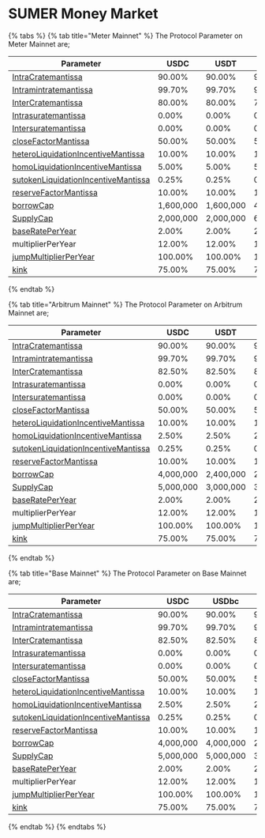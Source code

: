# SUMER Money Market



{% tabs %}
{% tab title="Meter Mainnet" %}
The Protocol Parameter on Meter Mainnet are;

<table data-full-width="true"><thead><tr><th width="335">Parameter</th><th width="115">USDC</th><th width="115">USDT</th><th>ETH</th><th width="114">MTRG</th><th width="115">wstMTRG</th><th width="112">suUSD</th><th>suETH</th><th data-hidden>BTC</th></tr></thead><tbody><tr><td><a href="https://docs.sumer.money/definitions#intra-collateral-rate-or-intracratemantissa">IntraCratemantissa</a></td><td>90.00%</td><td>90.00%</td><td>90.00%</td><td>80.00%</td><td>80.00%</td><td>0.00%</td><td>0.00%</td><td>90.00%</td></tr><tr><td><a href="https://docs.sumer.money/definitions#mint-rate-or-intramintratemantissa">Intramintratemantissa</a></td><td>99.70%</td><td>99.70%</td><td>99.70%</td><td>0.00%</td><td>0.00%</td><td>0.00%</td><td>0.00%</td><td>99.70%</td></tr><tr><td><a href="https://docs.sumer.money/definitions#inter-collateral-rate-or-intercratemantissa">InterCratemantissa</a></td><td>80.00%</td><td>80.00%</td><td>75.00%</td><td>30.00%</td><td>30.00%</td><td>0.00%</td><td>0.00%</td><td>70.00%</td></tr><tr><td><a href="https://docs.sumer.money/definitions#intrasuratemantissa">Intrasuratemantissa</a></td><td>0.00%</td><td>0.00%</td><td>0.00%</td><td>0.00%</td><td>0.00%</td><td>50.00%</td><td>50.00%</td><td>0.00%</td></tr><tr><td><a href="https://docs.sumer.money/definitions#intersuratemantissa">Intersuratemantissa</a></td><td>0.00%</td><td>0.00%</td><td>0.00%</td><td>0.00%</td><td>0.00%</td><td>50.00%</td><td>50.00%</td><td>0.00%</td></tr><tr><td><a href="https://docs.sumer.money/definitions#close-factor-or-closefactormantissa">closeFactorMantissa</a></td><td>50.00%</td><td>50.00%</td><td>50.00%</td><td>50.00%</td><td>50.00%</td><td></td><td></td><td>50.00%</td></tr><tr><td><a href="https://docs.sumer.money/definitions#heteroliquidationincentivemantissa">heteroLiquidationIncentiveMantissa</a></td><td>10.00%</td><td>10.00%</td><td>10.00%</td><td>10.00%</td><td>10.00%</td><td></td><td></td><td>10.00%</td></tr><tr><td><a href="https://docs.sumer.money/definitions#homoliquidationincentivemantissa">homoLiquidationIncentiveMantissa</a></td><td>5.00%</td><td>5.00%</td><td>5.00%</td><td>5.00%</td><td>5.00%</td><td></td><td></td><td>5.00%</td></tr><tr><td><a href="https://docs.sumer.money/definitions#sutokenliquidationincentivemantissa">sutokenLiquidationIncentiveMantissa</a></td><td>0.25%</td><td>0.25%</td><td>0.25%</td><td>0.25%</td><td>0.25%</td><td></td><td></td><td>0.50%</td></tr><tr><td><a href="https://docs.sumer.money/definitions#reserve-factor-or-reservefactormantissa">reserveFactorMantissa</a></td><td>10.00%</td><td>10.00%</td><td>10.00%</td><td>10.00%</td><td>10.00%</td><td>10.00%</td><td>10.00%</td><td>10.00%</td></tr><tr><td><a href="https://docs.sumer.money/definitions#borrow-cap-or-borrowcap">borrowCap</a></td><td>1,600,000</td><td>1,600,000</td><td>480</td><td>300,000</td><td>300,000</td><td>1,000,000</td><td>400</td><td>200</td></tr><tr><td><a href="https://docs.sumer.money/definitions#deposit-cap-or-maxsupply">SupplyCap</a></td><td>2,000,000</td><td>2,000,000</td><td>600</td><td>1,000,000</td><td>1,000,000</td><td>500,000</td><td>200</td><td>300</td></tr><tr><td><a href="https://docs.sumer.money/definitions#interest-rate-model-base-rate-or-baserateperyear">baseRatePerYear</a></td><td>2.00%</td><td>2.00%</td><td>2.00%</td><td>1.00%</td><td>0.00%</td><td></td><td></td><td>3.00%</td></tr><tr><td>multiplierPerYear</td><td>12.00%</td><td>12.00%</td><td>12.00%</td><td>12.00%</td><td>6.00%</td><td></td><td></td><td>15.00%</td></tr><tr><td><a href="https://docs.sumer.money/definitions#interest-rate-model-jump-multiplier-or-jumpmultiplierperyear">jumpMultiplierPerYear</a></td><td>100.00%</td><td>100.00%</td><td>100.00%</td><td>150.00%</td><td>150.00%</td><td></td><td></td><td>300.00%</td></tr><tr><td><a href="https://docs.sumer.money/definitions#interest-rate-model-kink-point-or-kink">kink</a></td><td>75.00%</td><td>75.00%</td><td>75.00%</td><td>45.00%</td><td>45.00%</td><td></td><td></td><td>60.00%</td></tr></tbody></table>
{% endtab %}

{% tab title="Arbitrum Mainnet" %}
The Protocol Parameter on Arbitrum Mainnet are;

<table data-full-width="true"><thead><tr><th width="335">Parameter</th><th width="115">USDC</th><th width="115">USDT</th><th width="114">DAI</th><th>ETH</th><th width="109">wstETH</th><th width="115">rETH</th><th>WBTC</th><th width="110">ARB</th><th width="113">suUSD</th><th>suETH</th><th>suBTC</th><th data-hidden>BTC</th></tr></thead><tbody><tr><td><a href="https://docs.sumer.money/definitions#intra-collateral-rate-or-intracratemantissa">IntraCratemantissa</a></td><td>90.00%</td><td>90.00%</td><td>90.00%</td><td>90.00%</td><td>87.30%</td><td>87.30%</td><td>82.50%</td><td>65.00%</td><td>0.00%</td><td>0.00%</td><td>0.00%</td><td>90.00%</td></tr><tr><td><a href="https://docs.sumer.money/definitions#mint-rate-or-intramintratemantissa">Intramintratemantissa</a></td><td>99.70%</td><td>99.70%</td><td>99.70%</td><td>99.70%</td><td>96.71%</td><td>96.71%</td><td>99.70%</td><td>0.00%</td><td>0.00%</td><td>0.00%</td><td>0.00%</td><td>99.70%</td></tr><tr><td><a href="https://docs.sumer.money/definitions#inter-collateral-rate-or-intercratemantissa">InterCratemantissa</a></td><td>82.50%</td><td>82.50%</td><td>82.50%</td><td>80.00%</td><td>77.60%</td><td>77.60%</td><td>75.00%</td><td>65.00%</td><td>0.00%</td><td>0.00%</td><td>0.00%</td><td>70.00%</td></tr><tr><td><a href="https://docs.sumer.money/definitions#intrasuratemantissa">Intrasuratemantissa</a></td><td>0.00%</td><td>0.00%</td><td>0.00%</td><td>0.00%</td><td>0.00%</td><td>0.00%</td><td>0.00%</td><td>0.00%</td><td>0.00%</td><td>0.00%</td><td>0.00%</td><td>0.00%</td></tr><tr><td><a href="https://docs.sumer.money/definitions#intersuratemantissa">Intersuratemantissa</a></td><td>0.00%</td><td>0.00%</td><td>0.00%</td><td>0.00%</td><td>0.00%</td><td>0.00%</td><td>0.00%</td><td>0.00%</td><td>0.00%</td><td>0.00%</td><td>0.00%</td><td>0.00%</td></tr><tr><td><a href="https://docs.sumer.money/definitions#close-factor-or-closefactormantissa">closeFactorMantissa</a></td><td>50.00%</td><td>50.00%</td><td>50.00%</td><td>50.00%</td><td>50.00%</td><td>50.00%</td><td>50.00%</td><td>50.00%</td><td></td><td></td><td></td><td>50.00%</td></tr><tr><td><a href="https://docs.sumer.money/definitions#heteroliquidationincentivemantissa">heteroLiquidationIncentiveMantissa</a></td><td>10.00%</td><td>10.00%</td><td>10.00%</td><td>10.00%</td><td>10.00%</td><td>10.00%</td><td>10.00%</td><td>10.00%</td><td></td><td></td><td></td><td>10.00%</td></tr><tr><td><a href="https://docs.sumer.money/definitions#homoliquidationincentivemantissa">homoLiquidationIncentiveMantissa</a></td><td>2.50%</td><td>2.50%</td><td>2.50%</td><td>2.50%</td><td>2.50%</td><td>2.50%</td><td>2.50%</td><td>2.50%</td><td></td><td></td><td></td><td>5.00%</td></tr><tr><td><a href="https://docs.sumer.money/definitions#sutokenliquidationincentivemantissa">sutokenLiquidationIncentiveMantissa</a></td><td>0.25%</td><td>0.25%</td><td>0.25%</td><td>0.25%</td><td>0.25%</td><td>0.25%</td><td>0.25%</td><td>0.25%</td><td></td><td></td><td></td><td>0.50%</td></tr><tr><td><a href="https://docs.sumer.money/definitions#reserve-factor-or-reservefactormantissa">reserveFactorMantissa</a></td><td>10.00%</td><td>10.00%</td><td>10.00%</td><td>10.00%</td><td>10.00%</td><td>10.00%</td><td>10.00%</td><td>10.00%</td><td>10.00%</td><td>10.00%</td><td>10.00%</td><td>10.00%</td></tr><tr><td><a href="https://docs.sumer.money/definitions#borrow-cap-or-borrowcap">borrowCap</a></td><td>4,000,000</td><td>2,400,000</td><td>2,400,000</td><td>2,000</td><td>900</td><td>480</td><td>160</td><td>600,000</td><td>1,000,000</td><td>400</td><td>60</td><td>200</td></tr><tr><td><a href="https://docs.sumer.money/definitions#deposit-cap-or-maxsupply">SupplyCap</a></td><td>5,000,000</td><td>3,000,000</td><td>3,000,000</td><td>2,500</td><td>1,500</td><td>800</td><td>200</td><td>1,000,000</td><td>500,000</td><td>200</td><td>15</td><td>300</td></tr><tr><td><a href="https://docs.sumer.money/definitions#interest-rate-model-base-rate-or-baserateperyear">baseRatePerYear</a></td><td>2.00%</td><td>2.00%</td><td>2.00%</td><td>2.00%</td><td>2.00%</td><td>2.00%</td><td>2.00%</td><td>2.00%</td><td></td><td></td><td></td><td>3.00%</td></tr><tr><td>multiplierPerYear</td><td>12.00%</td><td>12.00%</td><td>12.00%</td><td>12.00%</td><td>15.00%</td><td>15.00%</td><td>12.00%</td><td>15.00%</td><td></td><td></td><td></td><td>15.00%</td></tr><tr><td><a href="https://docs.sumer.money/definitions#interest-rate-model-jump-multiplier-or-jumpmultiplierperyear">jumpMultiplierPerYear</a></td><td>100.00%</td><td>100.00%</td><td>100.00%</td><td>100.00%</td><td>200.00%</td><td>200.00%</td><td>100.00%</td><td>200.00%</td><td></td><td></td><td></td><td>300.00%</td></tr><tr><td><a href="https://docs.sumer.money/definitions#interest-rate-model-kink-point-or-kink">kink</a></td><td>75.00%</td><td>75.00%</td><td>75.00%</td><td>75.00%</td><td>55.00%</td><td>55.00%</td><td>75.00%</td><td>55.00%</td><td></td><td></td><td></td><td>60.00%</td></tr></tbody></table>
{% endtab %}

{% tab title="Base Mainnet" %}
The Protocol Parameter on Base Mainnet are;

<table data-full-width="true"><thead><tr><th width="335">Parameter</th><th width="115">USDC</th><th width="115">USDbc</th><th width="114">DAI</th><th>ETH</th><th width="109">wstETH</th><th width="115">cbETH</th><th width="113">suUSD</th><th>suETH</th><th data-hidden>BTC</th></tr></thead><tbody><tr><td><a href="https://docs.sumer.money/definitions#intra-collateral-rate-or-intracratemantissa">IntraCratemantissa</a></td><td>90.00%</td><td>90.00%</td><td>90.00%</td><td>90.00%</td><td>87.30%</td><td>85.50%</td><td>0.00%</td><td>0.00%</td><td>90.00%</td></tr><tr><td><a href="https://docs.sumer.money/definitions#mint-rate-or-intramintratemantissa">Intramintratemantissa</a></td><td>99.70%</td><td>99.70%</td><td>99.70%</td><td>99.70%</td><td>96.71%</td><td>94.72%</td><td>0.00%</td><td>0.00%</td><td>99.70%</td></tr><tr><td><a href="https://docs.sumer.money/definitions#inter-collateral-rate-or-intercratemantissa">InterCratemantissa</a></td><td>82.50%</td><td>82.50%</td><td>82.50%</td><td>80.00%</td><td>77.60%</td><td>76.00%</td><td>0.00%</td><td>0.00%</td><td>70.00%</td></tr><tr><td><a href="https://docs.sumer.money/definitions#intrasuratemantissa">Intrasuratemantissa</a></td><td>0.00%</td><td>0.00%</td><td>0.00%</td><td>0.00%</td><td>0.00%</td><td>0.00%</td><td>0.00%</td><td>0.00%</td><td>0.00%</td></tr><tr><td><a href="https://docs.sumer.money/definitions#intersuratemantissa">Intersuratemantissa</a></td><td>0.00%</td><td>0.00%</td><td>0.00%</td><td>0.00%</td><td>0.00%</td><td>0.00%</td><td>0.00%</td><td>0.00%</td><td>0.00%</td></tr><tr><td><a href="https://docs.sumer.money/definitions#close-factor-or-closefactormantissa">closeFactorMantissa</a></td><td>50.00%</td><td>50.00%</td><td>50.00%</td><td>50.00%</td><td>50.00%</td><td>50.00%</td><td></td><td></td><td>50.00%</td></tr><tr><td><a href="https://docs.sumer.money/definitions#heteroliquidationincentivemantissa">heteroLiquidationIncentiveMantissa</a></td><td>10.00%</td><td>10.00%</td><td>10.00%</td><td>10.00%</td><td>10.00%</td><td>10.00%</td><td></td><td></td><td>10.00%</td></tr><tr><td><a href="https://docs.sumer.money/definitions#homoliquidationincentivemantissa">homoLiquidationIncentiveMantissa</a></td><td>2.50%</td><td>2.50%</td><td>2.50%</td><td>2.50%</td><td>2.50%</td><td>2.50%</td><td></td><td></td><td>5.00%</td></tr><tr><td><a href="https://docs.sumer.money/definitions#sutokenliquidationincentivemantissa">sutokenLiquidationIncentiveMantissa</a></td><td>0.25%</td><td>0.25%</td><td>0.25%</td><td>0.25%</td><td>0.25%</td><td>0.25%</td><td></td><td></td><td>0.50%</td></tr><tr><td><a href="https://docs.sumer.money/definitions#reserve-factor-or-reservefactormantissa">reserveFactorMantissa</a></td><td>10.00%</td><td>10.00%</td><td>10.00%</td><td>10.00%</td><td>10.00%</td><td>10.00%</td><td>10.00%</td><td>10.00%</td><td>10.00%</td></tr><tr><td><a href="https://docs.sumer.money/definitions#borrow-cap-or-borrowcap">borrowCap</a></td><td>4,000,000</td><td>4,000,000</td><td>2,400,000</td><td>2,000</td><td>900</td><td>270</td><td>4,000,000</td><td>2,000</td><td>200</td></tr><tr><td><a href="https://docs.sumer.money/definitions#deposit-cap-or-maxsupply">SupplyCap</a></td><td>5,000,000</td><td>5,000,000</td><td>3,000,000</td><td>2,500</td><td>1,500</td><td>1,200</td><td>1,000,000</td><td>500</td><td>300</td></tr><tr><td><a href="https://docs.sumer.money/definitions#interest-rate-model-base-rate-or-baserateperyear">baseRatePerYear</a></td><td>2.00%</td><td>2.00%</td><td>2.00%</td><td>2.00%</td><td>2.00%</td><td>2.00%</td><td></td><td></td><td>3.00%</td></tr><tr><td>multiplierPerYear</td><td>12.00%</td><td>12.00%</td><td>12.00%</td><td>12.00%</td><td>15.00%</td><td>15.00%</td><td></td><td></td><td>15.00%</td></tr><tr><td><a href="https://docs.sumer.money/definitions#interest-rate-model-jump-multiplier-or-jumpmultiplierperyear">jumpMultiplierPerYear</a></td><td>100.00%</td><td>100.00%</td><td>100.00%</td><td>100.00%</td><td>200.00%</td><td>200.00%</td><td></td><td></td><td>300.00%</td></tr><tr><td><a href="https://docs.sumer.money/definitions#interest-rate-model-kink-point-or-kink">kink</a></td><td>75.00%</td><td>75.00%</td><td>75.00%</td><td>75.00%</td><td>55.00%</td><td>55.00%</td><td></td><td></td><td>60.00%</td></tr></tbody></table>
{% endtab %}
{% endtabs %}

